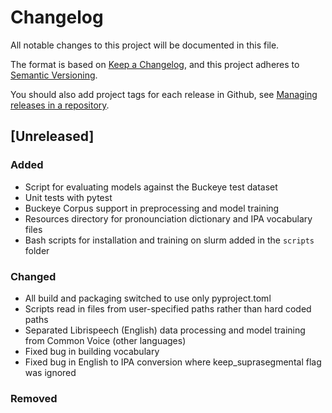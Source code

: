 # Changelog
All notable changes to this project will be documented in this file.

The format is based on [Keep a Changelog](https://keepachangelog.com/en/1.0.0/),
and this project adheres to [Semantic Versioning](https://semver.org/spec/v2.0.0.html).

You should also add project tags for each release in Github, see [Managing releases in a repository](https://docs.github.com/en/repositories/releasing-projects-on-github/managing-releases-in-a-repository).

## [Unreleased]
### Added
- Script for evaluating models against the Buckeye test dataset
- Unit tests with pytest
- Buckeye Corpus support in preprocessing and model training
- Resources directory for pronounciation dictionary and IPA vocabulary files
- Bash scripts for installation and training on slurm added in the `scripts` folder

### Changed
- All build and packaging switched to use only pyproject.toml
- Scripts read in files from user-specified paths rather than hard coded paths
- Separated Librispeech (English) data processing and model training from Common Voice (other languages)
- Fixed bug in building vocabulary
- Fixed bug in English to IPA conversion where keep_suprasegmental flag was ignored

### Removed
 